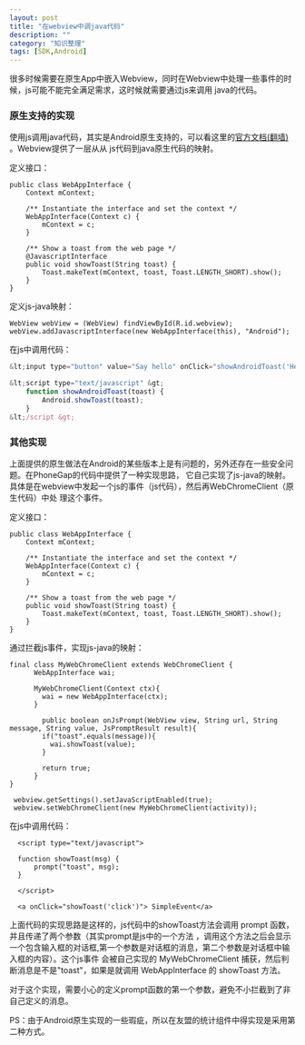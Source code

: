 ```yaml
---
layout: post
title: "在webview中调java代码"
description: ""
category: "知识整理"
tags: [SDK,Android]
---
```


很多时候需要在原生App中嵌入Webview，同时在Webview中处理一些事件的时候，js可能不能完全满足需求，这时候就需要通过js来调用
java的代码。

###  原生支持的实现

使用js调用java代码，其实是Android原生支持的，可以看这里的[官方文档(翻墙)](http://developer.android.com/guide/webapps/webview.html)
。Webview提供了一层从从 js代码到java原生代码的映射。

定义接口：

```
public class WebAppInterface {
    Context mContext;

    /** Instantiate the interface and set the context */
    WebAppInterface(Context c) {
        mContext = c;
    }

    /** Show a toast from the web page */
    @JavascriptInterface
    public void showToast(String toast) {
        Toast.makeText(mContext, toast, Toast.LENGTH_SHORT).show();
    }
}
```

定义js-java映射：

```
WebView webView = (WebView) findViewById(R.id.webview);
webView.addJavascriptInterface(new WebAppInterface(this), "Android");
```

在js中调用代码：

```js
&lt;input type="button" value="Say hello" onClick="showAndroidToast('Hello Android!')" / &gt;

&lt;script type="text/javascript" &gt;
    function showAndroidToast(toast) {
        Android.showToast(toast);
    }
&lt;/script &gt;
```

### 其他实现

上面提供的原生做法在Android的某些版本上是有问题的，另外还存在一些安全问题。在PhoneGap的代码中提供了一种实现思路，
它自己实现了js-java的映射。具体是在webview中发起一个js的事件（js代码），然后再WebChromeClient（原生代码）中处
理这个事件。


定义接口：

```
public class WebAppInterface {
    Context mContext;

    /** Instantiate the interface and set the context */
    WebAppInterface(Context c) {
        mContext = c;
    }

    /** Show a toast from the web page */
    public void showToast(String toast) {
        Toast.makeText(mContext, toast, Toast.LENGTH_SHORT).show();
    }
}
```

通过拦截js事件，实现js-java的映射：

```
final class MyWebChromeClient extends WebChromeClient {
      WebAppInterface wai;
      
      MyWebChromeClient(Context ctx){
        wai = new WebAppInterface(ctx);
      }
      
     	public boolean onJsPrompt(WebView view, String url, String message, String value, JsPromptResult result){
        if("toast".equals(message)){
          wai.showToast(value);
        }
        
        return true;
      }
}

 webview.getSettings().setJavaScriptEnabled(true);
 webview.setWebChromeClient(new MyWebChromeClient(activity));
```

在js中调用代码：

```
  <script type="text/javascript">
  
  function showToast(msg) {
      prompt("toast", msg);
  }
  
  </script>  
  
  <a onClick="showToast('click')"> SimpleEvent</a>
```

上面代码的实现思路是这样的，js代码中的showToast方法会调用 prompt 函数，并且传递了两个参数（其实prompt是js中的一个方法
，调用这个方法之后会显示一个包含输入框的对话框,第一个参数是对话框的消息，第二个参数是对话框中输入框的内容）。这个js事件
会被自己实现的 MyWebChromeClient 捕获，然后判断消息是不是"toast"，如果是就调用 WebAppInterface 的 showToast 方法。

对于这个实现，需要小心的定义prompt函数的第一个参数，避免不小拦截到了非自己定义的消息。

PS：由于Android原生实现的一些瑕疵，所以在友盟的统计组件中得实现是采用第二种方式。

